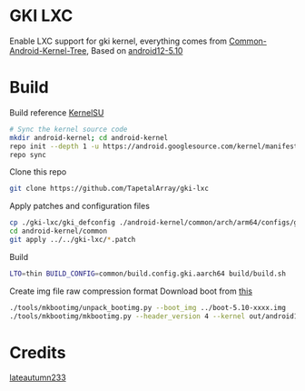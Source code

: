 # GKI LXC

Enable LXC support for gki kernel, everything comes from [Common-Android-Kernel-Tree](https://github.com/lateautumn233/Common-Android-Kernel-Tree), Based on [android12-5.10](https://source.android.com/docs/core/architecture/kernel/gki-android12-5_10-release-builds)

# Build

Build reference [KernelSU](https://kernelsu.org/guide/how-to-build.html)
```bash
# Sync the kernel source code
mkdir android-kernel; cd android-kernel
repo init --depth 1 -u https://android.googlesource.com/kernel/manifest -b [BRANCH]
repo sync
```

Clone this repo
```bash
git clone https://github.com/TapetalArray/gki-lxc
```

Apply patches and configuration files
```bash
cp ./gki-lxc/gki_defconfig ./android-kernel/common/arch/arm64/configs/gki_defconfig
cd android-kernel/common
git apply ../../gki-lxc/*.patch
```

Build
```bash
LTO=thin BUILD_CONFIG=common/build.config.gki.aarch64 build/build.sh
```

Create img file
raw compression format
Download boot from [this](https://source.android.com/docs/core/architecture/kernel/gki-android12-5_10-release-builds)
```bash
./tools/mkbootimg/unpack_bootimg.py --boot_img ../boot-5.10-xxxx.img
./tools/mkbootimg/mkbootimg.py --header_version 4 --kernel out/android12-5.10/dist/Image --ramdisk out/ramdisk --os_version [OS_VERSION] --os_patch_level [OS_PATCH_LEVEL] -o ../android12-5.10.xxx_[OS_PATCH_LEVEL]-boot.img
```

# Credits

[lateautumn233](https://github.com/lateautumn233)
